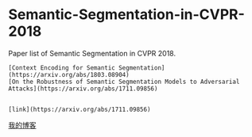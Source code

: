 # Semantic-Segmentation-in-CVPR-2018

Paper list of Semantic Segmentation in CVPR 2018.

```
[Context Encoding for Semantic Segmentation](https://arxiv.org/abs/1803.08904)
[On the Robustness of Semantic Segmentation Models to Adversarial Attacks](https://arxiv.org/abs/1711.09856)


[link](https://arxiv.org/abs/1711.09856)
```
[我的博客](http://blog.csdn.net/guodongxiaren) 
